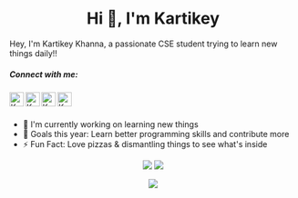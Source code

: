 <h1 align="center">Hi 👋, I'm Kartikey</h1>

Hey, I'm Kartikey Khanna, a passionate CSE student trying to learn new things daily!!

<h5>Connect with me:</h5>
<a href="https://discord.gg/RUR2fyE" target="_blank"><img align="left" alt="Kartikey's Discord" width="25px" src="https://simpleicons.org/icons/discord.svg"/></a>

<a href="https://www.instagram.com/ig_ksquare/" target="_blank"><img align="left" alt="Kartikey's Instagram" width="25px" src="https://simpleicons.org/icons/instagram.svg"/></a>

<a href="https://twitter.com/itsksquare19" target="_blank"><img align="left" alt="Kartikey's Twitter" width="25px" src="https://simpleicons.org/icons/twitter.svg"/></a>

<a href="https://www.linkedin.com/in/kartikeykhanna/" target="_blank"><img align="left" alt="Kartikey's LinkedIn" width="25px" src="https://simpleicons.org/icons/linkedin.svg"/></a>

<br>
<br>

- 🔭 I'm currently working on learning new things
- 🥅 Goals this year: Learn better programming skills and contribute more
- ⚡ Fun Fact: Love pizzas & dismantling things to see what's inside

<p align="center">
    <img src="https://github-readme-stats.vercel.app/api?username=itsksquare&count_private=true&show_icons=true&theme=dark&title_color=0055ff&bg_color=000000">
    <img src="https://github-readme-stats.vercel.app/api/top-langs/?username=itsksquare&layout=compact&theme=dark&title_color=0055ff&bg_color=000000">
<p/>

<p align = "center">
    <img src = "https://github-readme-streak-stats.herokuapp.com/?user=itsksquare&line_height=40&theme=dark&background=000000&ring=0055ff&fire=ff0000&currStreakLabel=0055ff">
</p>
